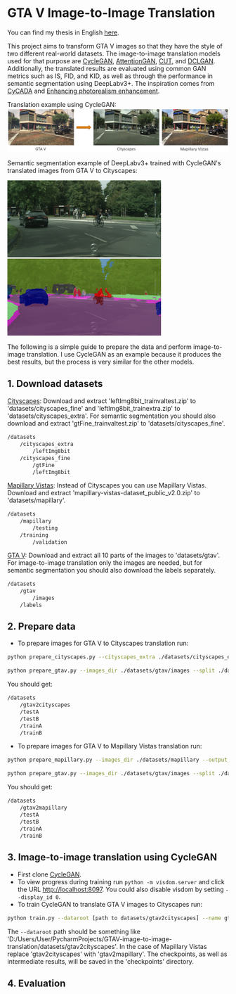 # GTA V Image-to-Image Translation
You can find my thesis in English [here](https://dspace.lib.ntua.gr/xmlui/handle/123456789/54709?locale-attribute=en).

This project aims to transform GTA V images so that they have the style of two different real-world datasets. The image-to-image translation models used for that purpose are [CycleGAN](https://github.com/junyanz/pytorch-CycleGAN-and-pix2pix), [AttentionGAN](https://github.com/Ha0Tang/AttentionGAN), [CUT](https://github.com/taesungp/contrastive-unpaired-translation), and [DCLGAN](https://github.com/JunlinHan/DCLGAN). Additionally, the translated results are evaluated using common GAN metrics such as IS, FID, and KID, as well as through the performance in semantic segmentation using DeepLabv3+. The inspiration comes from [CyCADA](https://arxiv.org/pdf/1711.03213.pdf) and [Enhancing photorealism enhancement](http://vladlen.info/papers/EPE.pdf).

Translation example using CycleGAN:
<img src="imgs/cover.png">

Semantic segmentation example of DeepLabv3+ trained with CycleGAN's translated images from GTA V to Cityscapes:
<p float="left">
  <img src="imgs/46_image.png" width="350"/>
  <img src="imgs/46_cyclegan.png" width="350"/> 
</p>

The following is a simple guide to prepare the data and perform image-to-image translation. I use CycleGAN as an example because it produces the best results, but the process is very similar for the other models.


## 1. Download datasets
[Cityscapes](https://www.cityscapes-dataset.com/): Download and extract 'leftImg8bit_trainvaltest.zip' to 'datasets/cityscapes_fine' and 'leftImg8bit_trainextra.zip' to 'datasets/cityscapes_extra'. For semantic segmentation you should also download and extract 'gtFine_trainvaltest.zip' to 'datasets/cityscapes_fine'.
```
/datasets
    /cityscapes_extra
        /leftImg8bit
    /cityscapes_fine
        /gtFine
        /leftImg8bit
```

[Mapillary Vistas](https://www.mapillary.com/dataset/vistas?lat=20&lng=0&z=1.5&pKey=301072681638536): Instead of Cityscapes you can use Mapillary Vistas. Download and extract 'mapillary-vistas-dataset_public_v2.0.zip' to 'datasets/mapillary'.
```
/datasets
    /mapillary
    	/testing
	/training
        /validation
```

[GTA V](http://download.visinf.tu-darmstadt.de/data/from_games/): Download and extract all 10 parts of the images to 'datasets/gtav'. For image-to-image translation only the images are needed, but for semantic segmentation you should also download the labels separately. 
```
/datasets
    /gtav
        /images
	/labels
```

## 2. Prepare data

- To prepare images for GTA V to Cityscapes translation run:
```bash
python prepare_cityscapes.py --cityscapes_extra ./datasets/cityscapes_extra/leftImg8bit --cityscapes_fine ./datasets/cityscapes_fine/leftImg8bit --output_dir ./datasets/gtav2cityscapes
```

```bash
python prepare_gtav.py --images_dir ./datasets/gtav/images --split ./datasets/split.mat --output_dir ./datasets/gtav2cityscapes
```

You should get:
```
/datasets
    /gtav2cityscapes
	/testA
	/testB
	/trainA
	/trainB
```


- To prepare images for GTA V to Mapillary Vistas translation run:
```bash
python prepare_mapillary.py --images_dir ./datasets/mapillary --output_dir ./datasets/gtav2mapillary
```

```bash
python prepare_gtav.py --images_dir ./datasets/gtav/images --split ./datasets/split.mat --output_dir ./datasets/gtav2mapillary
```

You should get:
```
/datasets
    /gtav2mapillary
	/testA
	/testB
	/trainA
	/trainB
```


## 3. Image-to-image translation using CycleGAN
- First clone [CycleGAN](https://github.com/junyanz/pytorch-CycleGAN-and-pix2pix). 
- To view progress during training run `python -m visdom.server` and click the URL <http://localhost:8097>. You could also disable visdom by setting `--display_id 0`. 
- To train CycleGAN to translate GTA V images to Cityscapes run:
```bash
python train.py --dataroot [path to datasets/gtav2cityscapes] --name gtav2cityscapes --model cycle_gan --preprocess 'crop' --save_epoch_freq 2 --n_epochs 30
```
The `--dataroot` path should be something like 'D:/Users/User/PycharmProjects/GTAV-image-to-image-translation/datasets/gtav2cityscapes'. In the case of Mapillary Vistas replace 'gtav2cityscapes' with 'gtav2mapillary'. The checkpoints, as well as intermediate results, will be saved in the 'checkpoints' directory.


## 4. Evaluation

